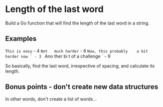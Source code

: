 # Length of the last word

Build a Go function that will find the length of the last word in a string.

## Examples

`This is easy` - 4
`Not   much harder` - 6
```Now, this probably    a bit  harder now ` - 3
```   Ano ther bi t of a challenge      ` - 9

So basically, find the last word, irrespective of spacing, and calculate its length.

## Bonus points - don't create new data structures

In other words, don't create a list of words...